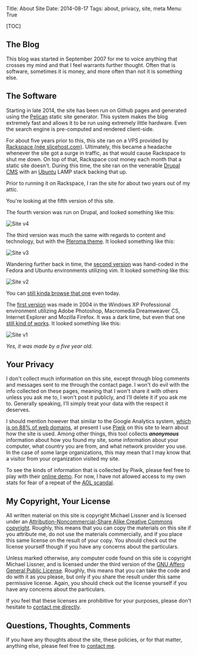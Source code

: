 Title: About Site
Date: 2014-08-17
Tags: about, privacy, site, meta
Menu: True

[TOC]

## The Blog

This blog was started in September 2007 for me to voice anything that 
crosses my mind and that I feel warrants further thought. Often that is 
software, sometimes it is money, and more often than not it is something else.

## The Software

Starting in late 2014, the site has been run on Github pages and generated 
using the [Pelican][4] static site generator. This system makes the blog 
extremely fast and allows it to be run using extremely little hardware. Even
the search engine is pre-computed and rendered client-side. 

For about five years prior to this, this site ran on a VPS provided by 
[Rackspace (née slicehost.com)][1]. Ultimately, this became a headache whenever the site got a 
surge in traffic, as that would cause Rackspace to shut me down. On top 
of that, Rackspace cost money each month that a static site doesn't. During 
this time, the site ran on the venerable [Drupal CMS][2] with an [Ubuntu][3] 
LAMP stack backing that up. 

Prior to running it on Rackspace, I ran the site for about two years out of my
attic.

You're looking at the fifth version of this site. 

The fourth version was run on Drupal, and looked something like this:

![Site v4]({filename}/images/oldsite/v4.png)

The third version was much the same with regards to content and technology, 
but with the [Pleroma theme][5]. It looked something like this:

![Site v3]({filename}/images/oldsite/v3.png)

Wandering further back in time, the [second version][6] was hand-coded in the 
Fedora and Ubuntu environments utilizing vim. It looked something like this:

![Site v2]({filename}/images/oldsite/v2.png)

You can [still kinda browse that one][6] even today.

The [first version][7] was made in 2004 in the Windows XP Professional 
environment utilizing Adobe Photoshop, Macromedia Dreamweaver CS, Internet 
Explorer and Mozilla Firefox. It was a dark time, but even that one [still 
kind of works][8]. It looked something like this:

![Site v1]({filename}/images/oldsite/v1.png)

*Yes, it was made by a five year old.*

<a id="privacy"></a>
## Your Privacy

I don't collect much information on this site, except through blog comments
and messages sent to me through the contact page. I won't do evil with the
info collected on these pages, meaning that I won't share it with others 
unless you ask me to, I won't post it publicly, and I'll delete it if you 
ask me to. Generally speaking, I'll simply treat your data with the respect
it deserves.

I should mention however that similar to the Google Analytics system, 
<a href="http://knowprivacy.org/">which is on 88% of web domains</a>, 
at present I use <a href="http://piwik.com">Piwik</a> on 
this site to learn about how the site is used. Among other things, 
this tool collects ***anonymous*** information about how you found 
my site, some information about your computer, what country you are from, 
and what network provider you use. In the case of some large organizations,
this may mean that I may know that a visitor from your organization 
visited my site.

To see the kinds of information that is collected by Piwik, 
please feel free to play with their <a href="http://piwik.org/demo/">online
demo</a>. For now, I have not allowed access to my own stats for fear of a 
repeat of the <a href="http://en.wikipedia.org/wiki/AOL_search_data_scandal">AOL scandal</a>.

<a id="license"></a>
## My Copyright, Your License

All written material on this site is copyright Michael Lissner and is 
licensed under an <a href="http://creativecommons.org/licenses/by-nc-sa/2.5/">Attribution-Noncommercial-Share Alike Creative Commons copyright</a>. Roughly, this means that you can copy the materials on this site if you attribute me, do not use the materials commercially, and if you place this same license on the result of your copy. You should check out the license yourself though if you have any concerns about the particulars.

Unless marked otherwise, any computer code found on this site is copyright 
Michael Lissner, and is licensed under the third version of the <a 
href="http://www.gnu.org/licenses/agpl.html">GNU Affero General Public License</a>. Roughly, this means that you can take the code and do with it as you please, but only if you share the result under this same permissive license. Again, you should check out the license yourself if you have any concerns about the particulars.

If you feel that these licenses are prohibitive for your purposes, 
please don't hesitate to <a href="contact">contact me directly</a>.

## Questions, Thoughts, Comments

If you have any thoughts about the site, these policies, or for that matter, anything else, please feel free to [contact me][contact].

[1]: http://slicehost.com
[2]: http://drupal.org
[3]: http://ubuntu.com
[4]: http://blog.getpelican.com/
[5]: http://drupal.org/project/Pleroma
[6]: {filename}/archive/oldsite/index.htm 
[7]: {filename}/archive/oldsite/archive/assets/homepage.gif
[8]: {filename}/archive/oldsite/archive/default.htm
[contact]: {filename}/pages/contact.md
